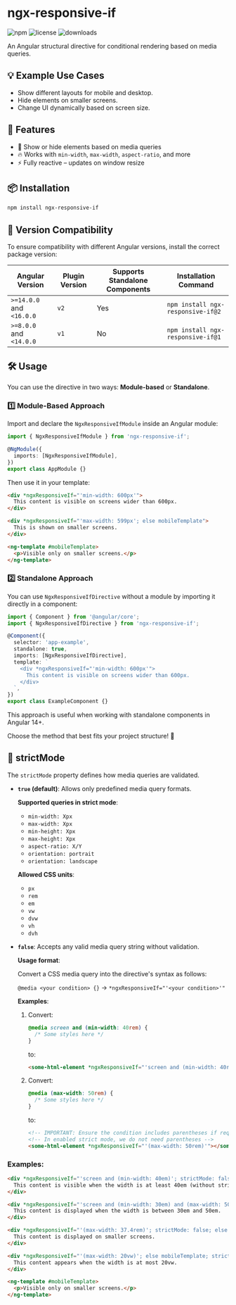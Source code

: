 # ngx-responsive-if

![npm](https://img.shields.io/npm/v/ngx-responsive-if)
![license](https://img.shields.io/npm/l/ngx-responsive-if)
![downloads](https://img.shields.io/npm/dt/ngx-responsive-if)

An Angular structural directive for conditional rendering based on media queries.

## 💡 Example Use Cases

- Show different layouts for mobile and desktop.
- Hide elements on smaller screens.
- Change UI dynamically based on screen size.

## 🚀 Features

- 📱 Show or hide elements based on media queries
- 🔥 Works with `min-width`, `max-width`, `aspect-ratio`, and more
- ⚡ Fully reactive – updates on window resize

## 📦 Installation

```sh
npm install ngx-responsive-if
```

## 📌 Version Compatibility

To ensure compatibility with different Angular versions, install the correct package version:

| Angular Version          | Plugin Version | Supports Standalone Components | Installation Command              |
|--------------------------|----------------|--------------------------------|-----------------------------------|
| `>=14.0.0` and `<16.0.0` | `v2`           | Yes                            | `npm install ngx-responsive-if@2` |
| `>=8.0.0` and `<14.0.0`  | `v1`           | No                             | `npm install ngx-responsive-if@1` |

## 🛠️ Usage

You can use the directive in two ways: **Module-based** or **Standalone**.

### 1️⃣ Module-Based Approach

Import and declare the `NgxResponsiveIfModule` inside an Angular module:

```ts
import { NgxResponsiveIfModule } from 'ngx-responsive-if';

@NgModule({
  imports: [NgxResponsiveIfModule],
})
export class AppModule {}
```

Then use it in your template:

```html
<div *ngxResponsiveIf="'min-width: 600px'">
  This content is visible on screens wider than 600px.
</div>

<div *ngxResponsiveIf="'max-width: 599px'; else mobileTemplate">
  This is shown on smaller screens.
</div>

<ng-template #mobileTemplate>
  <p>Visible only on smaller screens.</p>
</ng-template>
```

### 2️⃣ Standalone Approach

You can use `NgxResponsiveIfDirective` without a module by importing it directly in a component:

```ts
import { Component } from '@angular/core';
import { NgxResponsiveIfDirective } from 'ngx-responsive-if';

@Component({
  selector: 'app-example',
  standalone: true,
  imports: [NgxResponsiveIfDirective],
  template: `
    <div *ngxResponsiveIf="'min-width: 600px'">
      This content is visible on screens wider than 600px.
    </div>
  `,
})
export class ExampleComponent {}
```

This approach is useful when working with standalone components in Angular 14+.

Choose the method that best fits your project structure! 🚀

## 🔧 strictMode

The `strictMode` property defines how media queries are validated.

- **`true` (default)**: Allows only predefined media query formats.

  **Supported queries in strict mode**:
  - `min-width: Xpx`
  - `max-width: Xpx`
  - `min-height: Xpx`
  - `max-height: Xpx`
  - `aspect-ratio: X/Y`
  - `orientation: portrait`
  - `orientation: landscape`

  **Allowed CSS units**:
  - `px`
  - `rem`
  - `em`
  - `vw`
  - `dvw`
  - `vh`
  - `dvh`

- **`false`**: Accepts any valid media query string without validation.

  **Usage format**:

  Convert a CSS media query into the directive's syntax as follows:

  `@media <your condition> {}` -> `*ngxResponsiveIf="'<your condition>'"`

  **Examples**:

  1. Convert:
     ```css
     @media screen and (min-width: 40rem) {
       /* Some styles here */
     }
     ```
     to:
     ```html
     <some-html-element *ngxResponsiveIf="'screen and (min-width: 40rem)'"></some-html-element>
     ```

  2. Convert:
     ```css
     @media (max-width: 50rem) {
       /* Some styles here */
     }
     ```
     to:
     ```html
     <!-- IMPORTANT: Ensure the condition includes parentheses if required -->
     <!-- In enabled strict mode, we do not need parentheses -->
     <some-html-element *ngxResponsiveIf="'(max-width: 50rem)'"></some-html-element>
     ```

### Examples:

```html
<div *ngxResponsiveIf="'screen and (min-width: 40em)'; strictMode: false">
  This content is visible when the width is at least 40em (without strict validation).
</div>

<div *ngxResponsiveIf="'screen and (min-width: 30em) and (max-width: 50em)'; strictMode: false">
  This content is displayed when the width is between 30em and 50em.
</div>

<div *ngxResponsiveIf="'(max-width: 37.4rem)'; strictMode: false; else mobileTemplate">
  This content is displayed on smaller screens.
</div>

<div *ngxResponsiveIf="'(max-width: 20vw)'; else mobileTemplate; strictMode: false">
  This content appears when the width is at most 20vw.
</div>

<ng-template #mobileTemplate>
  <p>Visible only on smaller screens.</p>
</ng-template>
```
